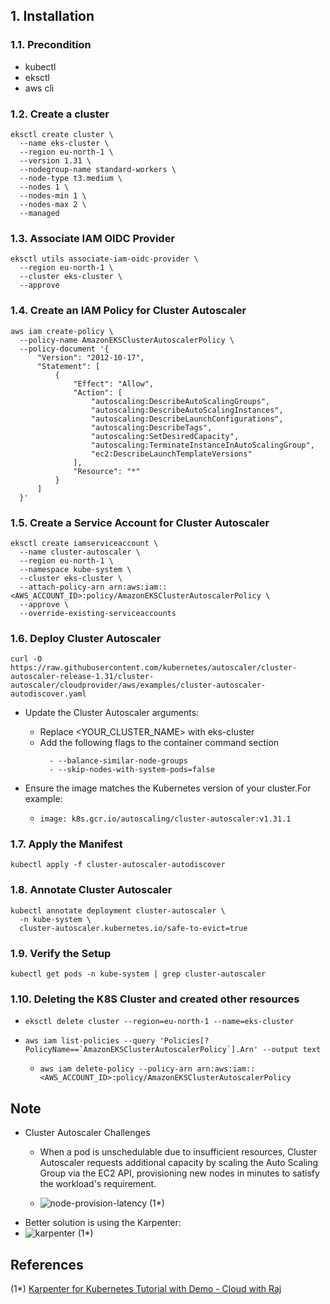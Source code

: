 ## 1. Installation

### 1.1. Precondition

- kubectl
- eksctl
- aws cli

### 1.2. Create a cluster

```
eksctl create cluster \
  --name eks-cluster \
  --region eu-north-1 \
  --version 1.31 \
  --nodegroup-name standard-workers \
  --node-type t3.medium \
  --nodes 1 \
  --nodes-min 1 \
  --nodes-max 2 \
  --managed
```

### 1.3. Associate IAM OIDC Provider

```
eksctl utils associate-iam-oidc-provider \
  --region eu-north-1 \
  --cluster eks-cluster \
  --approve
```

### 1.4. Create an IAM Policy for Cluster Autoscaler
```
aws iam create-policy \
  --policy-name AmazonEKSClusterAutoscalerPolicy \
  --policy-document '{
      "Version": "2012-10-17",
      "Statement": [
          {
              "Effect": "Allow",
              "Action": [
                  "autoscaling:DescribeAutoScalingGroups",
                  "autoscaling:DescribeAutoScalingInstances",
                  "autoscaling:DescribeLaunchConfigurations",
                  "autoscaling:DescribeTags",
                  "autoscaling:SetDesiredCapacity",
                  "autoscaling:TerminateInstanceInAutoScalingGroup",
                  "ec2:DescribeLaunchTemplateVersions"
              ],
              "Resource": "*"
          }
      ]
  }'
  ```

### 1.5.  Create a Service Account for Cluster Autoscaler
```
eksctl create iamserviceaccount \
  --name cluster-autoscaler \
  --region eu-north-1 \
  --namespace kube-system \
  --cluster eks-cluster \
  --attach-policy-arn arn:aws:iam::<AWS_ACCOUNT_ID>:policy/AmazonEKSClusterAutoscalerPolicy \
  --approve \
  --override-existing-serviceaccounts
```  

### 1.6. Deploy Cluster Autoscaler

```
curl -O https://raw.githubusercontent.com/kubernetes/autoscaler/cluster-autoscaler-release-1.31/cluster-autoscaler/cloudprovider/aws/examples/cluster-autoscaler-autodiscover.yaml
```

- Update the Cluster Autoscaler arguments:

  - Replace <YOUR_CLUSTER_NAME> with eks-cluster
  - Add the following flags to the container command section
    ```
      - --balance-similar-node-groups
      - --skip-nodes-with-system-pods=false
    ```
- Ensure the image matches the Kubernetes version of your cluster.For example:
  - ```image: k8s.gcr.io/autoscaling/cluster-autoscaler:v1.31.1```

### 1.7. Apply the Manifest

```kubectl apply -f cluster-autoscaler-autodiscover```

### 1.8.  Annotate Cluster Autoscaler

```
kubectl annotate deployment cluster-autoscaler \
  -n kube-system \
  cluster-autoscaler.kubernetes.io/safe-to-evict=true
```  

### 1.9. Verify the Setup

```kubectl get pods -n kube-system | grep cluster-autoscaler```  


### 1.10. Deleting the K8S Cluster and created other resources

- ```eksctl delete cluster --region=eu-north-1 --name=eks-cluster```

- ```aws iam list-policies --query 'Policies[?PolicyName==`AmazonEKSClusterAutoscalerPolicy`].Arn' --output text```

  - ```aws iam delete-policy --policy-arn arn:aws:iam::<AWS_ACCOUNT_ID>:policy/AmazonEKSClusterAutoscalerPolicy```


## Note
- Cluster Autoscaler Challenges
  - When a pod is unschedulable due to insufficient resources, Cluster Autoscaler requests additional capacity by scaling the Auto Scaling Group via the EC2 API, provisioning new nodes in minutes to satisfy the workload's requirement.

  - ![node-provision-latency](node-provision-latency.png) (1*)
- Better solution is using the Karpenter:
 - ![karpenter](karpenter.png) (1*)

## References 

(1*) [Karpenter for Kubernetes Tutorial with Demo - Cloud with Raj](https://www.youtube.com/watch?v=cc2leue9P3s)




